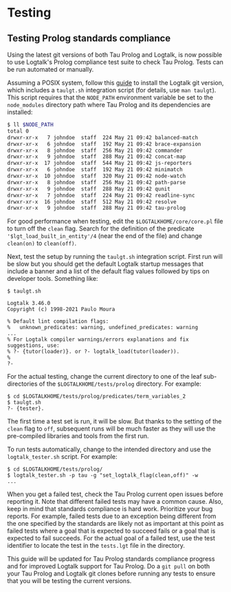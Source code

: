 # Testing

## Testing Prolog standards compliance

Using the latest git versions of both Tau Prolog and Logtalk, is now possible
to use Logtalk's Prolog compliance test suite to check Tau Prolog. Tests can
be run automated or manually.

Assuming a POSIX system, follow this [guide](https://logtalk.org/running_developer_versions.html)
to install the Logtalk git version, which includes a `taulgt.sh`
integration script (for details, use `man taulgt`). This script
requires that the `NODE_PATH` environment variable be set to the
`node_modules` directory path where Tau Prolog and its dependencies
are installed:

```bash
$ ll $NODE_PATH
total 0
drwxr-xr-x   7 johndoe  staff  224 May 21 09:42 balanced-match
drwxr-xr-x   6 johndoe  staff  192 May 21 09:42 brace-expansion
drwxr-xr-x   8 johndoe  staff  256 May 21 09:42 commander
drwxr-xr-x   9 johndoe  staff  288 May 21 09:42 concat-map
drwxr-xr-x  17 johndoe  staff  544 May 21 09:42 js-reporters
drwxr-xr-x   6 johndoe  staff  192 May 21 09:42 minimatch
drwxr-xr-x  10 johndoe  staff  320 May 21 09:42 node-watch
drwxr-xr-x   8 johndoe  staff  256 May 21 09:42 path-parse
drwxr-xr-x   9 johndoe  staff  288 May 21 09:42 qunit
drwxr-xr-x   7 johndoe  staff  224 May 21 09:42 readline-sync
drwxr-xr-x  16 johndoe  staff  512 May 21 09:42 resolve
drwxr-xr-x   9 johndoe  staff  288 May 21 09:42 tau-prolog
```

For good performance when testing, edit the `$LOGTALKHOME/core/core.pl`
file to turn off the `clean` flag. Search for the definition of the
predicate `'$lgt_load_built_in_entity'/4` (near the end of the file)
and change `clean(on)` to `clean(off)`.

Next, test the setup by running the `taulgt.sh` integration script.
First run will be slow but you should get the default Logtalk startup
messages that include a banner and a list of the default flag values
followed by tips on developer tools. Something like:

```text
$ taulgt.sh

Logtalk 3.46.0
Copyright (c) 1998-2021 Paulo Moura

% Default lint compilation flags: 
%   unknown_predicates: warning, undefined_predicates: warning
...
% For Logtalk compiler warnings/errors explanations and fix suggestions, use:
% ?- {tutor(loader)}. or ?- logtalk_load(tutor(loader)).
% 
?-
```

For the actual testing, change the current directory to one of the
leaf sub-directories of the `$LOGTALKHOME/tests/prolog` directory.
For example:

```text
$ cd $LOGTALKHOME/tests/prolog/predicates/term_variables_2
$ taulgt.sh
?- {tester}.
```

The first time a test set is run, it will be slow. But thanks to
the setting of the `clean` flag to `off`, subsequent runs will be
much faster as they will use the pre-compiled libraries and tools
from the first run.

To run tests automatically, change to the intended directory and use the
`logtalk_tester.sh` script. For example:

```text
$ cd $LOGTALKHOME/tests/prolog/
$ logtalk_tester.sh -p tau -g "set_logtalk_flag(clean,off)" -w
...
```

When you get a failed test, check the Tau Prolog current open issues
before reporting it. Note that different failed tests may have a common
cause. Also, keep in mind that standards compliance is hard work.
Prioritize your bug reports. For example, failed tests due to an
exception being different from the one specified by the standards are
likely not as important at this point as failed tests where a goal
that is expected to succeed fails or a goal that is expected to fail
succeeds. For the actual goal of a failed test, use the test identifier
to locate the test in the `tests.lgt` file in the directory.

This guide will be updated for Tau Prolog standards compliance progress
and for improved Logtalk support for Tau Prolog. Do a `git pull` on both
your Tau Prolog and Logtalk git clones before running any tests to ensure
that you will be testing the current versions.
